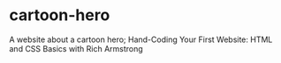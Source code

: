 # cartoon-hero
A website about a cartoon hero; Hand-Coding Your First Website: HTML and CSS Basics with Rich Armstrong
